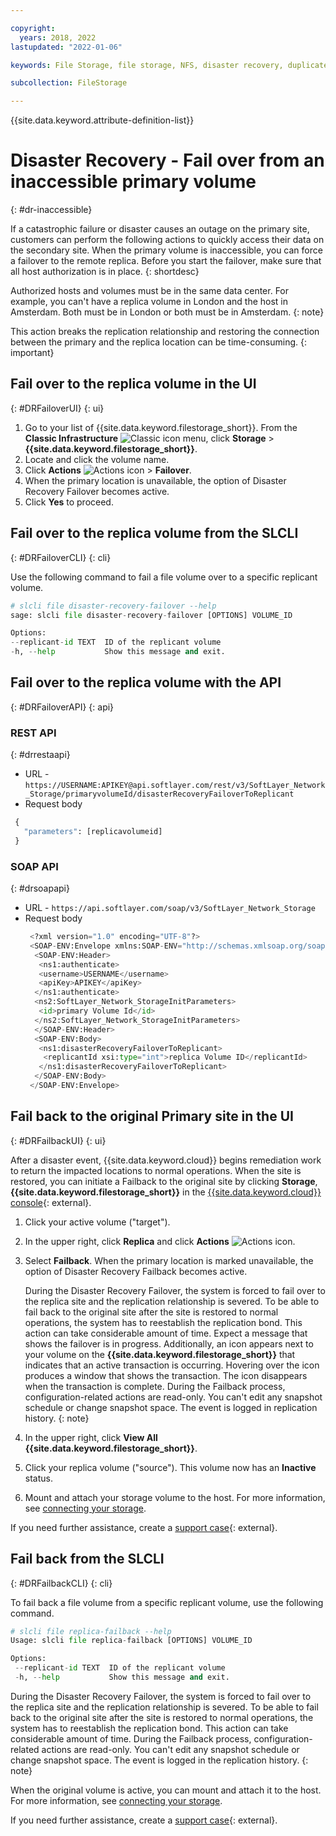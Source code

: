 ```yaml
---

copyright:
  years: 2018, 2022
lastupdated: "2022-01-06"

keywords: File Storage, file storage, NFS, disaster recovery, duplicate volume, replica volume, failover, failback,

subcollection: FileStorage

---
```

{{site.data.keyword.attribute-definition-list}}

# Disaster Recovery - Fail over from an inaccessible primary volume
{: #dr-inaccessible}

If a catastrophic failure or disaster causes an outage on the primary site, customers can perform the following actions to quickly access their data on the secondary site. When the primary volume is inaccessible, you can force a failover to the remote replica. Before you start the failover, make sure that all host authorization is in place.
{: shortdesc}

Authorized hosts and volumes must be in the same data center. For example, you can't have a replica volume in London and the host in Amsterdam. Both must be in London or both must be in Amsterdam.
{: note}

This action breaks the replication relationship and restoring the connection between the primary and the replica location can be time-consuming.
{: important}

## Fail over to the replica volume in the UI
{: #DRFailoverUI}
{: ui}

1. Go to your list of {{site.data.keyword.filestorage_short}}. From the **Classic Infrastructure** ![Classic icon](../icons/classic.svg "Classic") menu, click **Storage** > **{{site.data.keyword.filestorage_short}}**.
2. Locate and click the volume name.
3. Click **Actions** ![Actions icon](../icons/action-menu-icon.svg "Actions") > **Failover**.
4. When the primary location is unavailable, the option of Disaster Recovery Failover becomes active.
5. Click **Yes** to proceed.

## Fail over to the replica volume from the SLCLI
{: #DRFailoverCLI}
{: cli}

Use the following command to fail a file volume over to a specific replicant volume.
```python
# slcli file disaster-recovery-failover --help
sage: slcli file disaster-recovery-failover [OPTIONS] VOLUME_ID

Options:
--replicant-id TEXT  ID of the replicant volume
-h, --help           Show this message and exit.
```

## Fail over to the replica volume with the API
{: #DRFailoverAPI}
{: api}

### REST API
{: #drrestaapi}

* URL - `https://USERNAME:APIKEY@api.softlayer.com/rest/v3/SoftLayer_Network_Storage/primaryvolumeId/disasterRecoveryFailoverToReplicant`
* Request body
 ```python
  {
    "parameters": [replicavolumeid]
  }
 ```

### SOAP API
{: #drsoapapi}

* URL - `https://api.softlayer.com/soap/v3/SoftLayer_Network_Storage`
* Request body
  ```python
   <?xml version="1.0" encoding="UTF-8"?>
   <SOAP-ENV:Envelope xmlns:SOAP-ENV="http://schemas.xmlsoap.org/soap/envelope/" xmlns:ns1="http://api.service.softlayer.com/soap/v3.1/">
    <SOAP-ENV:Header>
     <ns1:authenticate>
     <username>USERNAME</username>
     <apiKey>APIKEY</apiKey>
    </ns1:authenticate>
    <ns2:SoftLayer_Network_StorageInitParameters>
     <id>primary Volume Id</id>
    </ns2:SoftLayer_Network_StorageInitParameters>
    </SOAP-ENV:Header>
    <SOAP-ENV:Body>
     <ns1:disasterRecoveryFailoverToReplicant>
      <replicantId xsi:type="int">replica Volume ID</replicantId>
     </ns1:disasterRecoveryFailoverToReplicant>
    </SOAP-ENV:Body>
   </SOAP-ENV:Envelope>
   ```

## Fail back to the original Primary site in the UI
{: #DRFailbackUI}
{: ui}

After a disaster event, {{site.data.keyword.cloud}} begins remediation work to return the impacted locations to normal operations. When the site is restored, you can initiate a Failback to the original site by clicking **Storage**, **{{site.data.keyword.filestorage_short}}** in the [{{site.data.keyword.cloud}} console](https://{DomainName}/classic/storage/file){: external}.

1. Click your active volume ("target").
2. In the upper right, click **Replica** and click **Actions** ![Actions icon](../icons/action-menu-icon.svg "Actions").
3. Select **Failback**. When the primary location is marked unavailable, the option of Disaster Recovery Failback becomes active.

   During the Disaster Recovery Failover, the system is forced to fail over to the replica site and the replication relationship is severed. To be able to fail back to the original site after the site is restored to normal operations, the system has to reestablish the replication bond. This action can take considerable amount of time. Expect a message that shows the failover is in progress. Additionally, an icon appears next to your volume on the **{{site.data.keyword.filestorage_short}}** that indicates that an active transaction is occurring. Hovering over the icon produces a window that shows the transaction. The icon disappears when the transaction is complete. During the Failback process, configuration-related actions are read-only. You can't edit any snapshot schedule or change snapshot space. The event is logged in replication history.
   {: note}

4. In the upper right, click **View All {{site.data.keyword.filestorage_short}}**.
5. Click your replica volume ("source"). This volume now has an **Inactive** status.
6. Mount and attach your storage volume to the host. For more information, see [connecting your storage](/docs/FileStorage?topic=FileStorage-getting-started#mountingstorage).

If you need further assistance, create a [support case](https://cloud.ibm.com/unifiedsupport/supportcenter){: external}.

## Fail back from the SLCLI
{: #DRFailbackCLI}
{: cli}

To fail back a file volume from a specific replicant volume, use the following command.
```python
# slcli file replica-failback --help
Usage: slcli file replica-failback [OPTIONS] VOLUME_ID

Options:
 --replicant-id TEXT  ID of the replicant volume
 -h, --help           Show this message and exit.
```

During the Disaster Recovery Failover, the system is forced to fail over to the replica site and the replication relationship is severed. To be able to fail back to the original site after the site is restored to normal operations, the system has to reestablish the replication bond. This action can take considerable amount of time. During the Failback process, configuration-related actions are read-only. You can't edit any snapshot schedule or change snapshot space. The event is logged in the replication history.
{: note}

When the original volume is active, you can mount and attach it to the host. For more information, see [connecting your storage](/docs/FileStorage?topic=FileStorage-getting-started#mountingstorage).

If you need further assistance, create a [support case](https://cloud.ibm.com/unifiedsupport/supportcenter){: external}.
